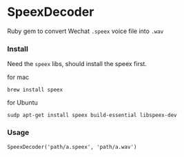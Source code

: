 # SpeexDecoder

Ruby gem to convert Wechat `.speex` voice file into `.wav`


### Install
Need the `speex` libs, should install the speex first.

for mac
```
brew install speex
```

for Ubuntu 
```
sudp apt-get install speex build-essential libspeex-dev
```

### Usage 
```
SpeexDecoder('path/a.speex', 'path/a.wav')
```
